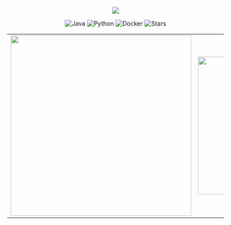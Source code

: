 <!-- 顶部动画 Banner -->

<p align="center">
  <img src="https://capsule-render.vercel.app/api?type=waving&color=gradient&height=250&section=header&text=Welcome%20to%20My%20Channel!&fontSize=50&fontAlign=50&fontColor=ffffff&animation=fadeIn" />
</p>

<!-- 技能标签 -->
<p align="center">
  <img src="https://img.shields.io/badge/Java-007396?logo=java&logoColor=fff&style=flat-square" alt="Java"/>
  <img src="https://img.shields.io/badge/Python-3776AB?logo=python&logoColor=fff&style=flat-square" alt="Python"/>
  <img src="https://img.shields.io/badge/Docker-2496ED?logo=docker&logoColor=fff&style=flat-square" alt="Docker"/>
  <img src="https://img.shields.io/github/stars/sakuragmm?style=flat-square&label=GitHub%20Stars&logo=github" alt="Stars"/>
</p>


<table align="center">
  <tr>
    <td>
      <img src="https://github-readme-stats.vercel.app/api?username=sakuragmm&show_icons=true&theme=transparent" width="420" />
    </td>
    <td>
      <img src="https://github-readme-stats.vercel.app/api/top-langs/?username=sakuragmm&layout=compact&langs_count=6&text_color=000&icon_color=fff&theme=graywhite" width="320" />
    </td>
  </tr>
</table>



